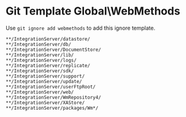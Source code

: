 Git Template Global\WebMethods
===

Use `git ignore add webmethods` to add this ignore template.

```
**/IntegrationServer/datastore/
**/IntegrationServer/db/
**/IntegrationServer/DocumentStore/
**/IntegrationServer/lib/
**/IntegrationServer/logs/
**/IntegrationServer/replicate/
**/IntegrationServer/sdk/
**/IntegrationServer/support/
**/IntegrationServer/update/
**/IntegrationServer/userFtpRoot/
**/IntegrationServer/web/
**/IntegrationServer/WmRepository4/
**/IntegrationServer/XAStore/
**/IntegrationServer/packages/Wm*/
```
